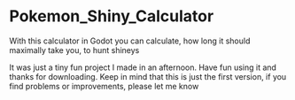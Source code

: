 # Pokemon_Shiny_Calculator
With this calculator in Godot you can calculate, how long it should maximally take you, to hunt shineys

It was just a tiny fun project I made in an afternoon. Have fun using it and thanks for downloading.
Keep in mind that this is just the first version, if you find problems or improvements, please let me know
